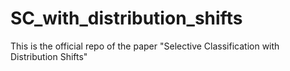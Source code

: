 # SC_with_distribution_shifts
This is the official repo of the paper "Selective Classification with Distribution Shifts"

